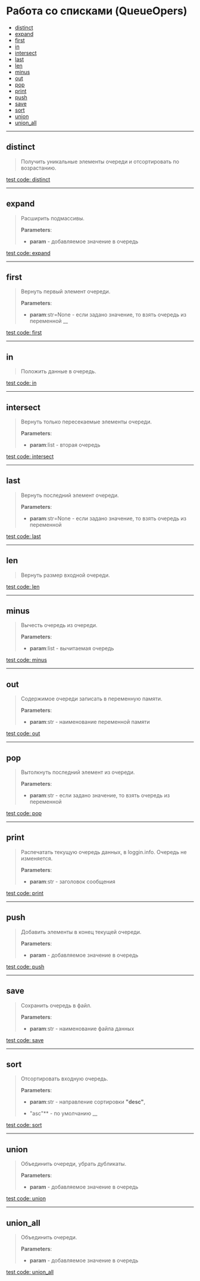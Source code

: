 # Работа со списками (QueueOpers)

- [distinct](#distinct)
- [expand](#expand)
- [first](#first)
- [in](#in)
- [intersect](#intersect)
- [last](#last)
- [len](#len)
- [minus](#minus)
- [out](#out)
- [pop](#pop)
- [print](#print)
- [push](#push)
- [save](#save)
- [sort](#sort)
- [union](#union)
- [union_all](#union_all)

---

## **distinct**

>
> Получить уникальные элементы очереди и отсортировать по возрастанию.

[test code: distinct](/tests/main/test_distinct.py)

---

## **expand**

>
> Расширить подмассивы.
>
> **Parameters**:
>
> - **param** - добавляемое значение в очередь

[test code: expand](/tests/main/test_expand.py)

---

## **first**

>
> Вернуть первый элемент очереди.
>
> **Parameters**:
>
> - **param**:str=None - если задано значение, то взять очередь из переменной
> __

[test code: first](/tests/main/test_first.py)

---

## **in**

>
> Положить данные в очередь.

[test code: in](/tests/main/test_in.py)

---

## **intersect**

>
> Вернуть только пересекаемые элементы очереди.
>
> **Parameters**:
>
> - **param**:list - вторая очередь

[test code: intersect](/tests/main/test_intersect.py)

---

## **last**

>
> Вернуть последний элемент очереди.
>
> **Parameters**:
>
> - **param**:str=None - если задано значение, то взять очередь из переменной

[test code: last](/tests/main/test_last.py)

---

## **len**

>
> Вернуть размер входной очереди.

[test code: len](/tests/main/test_len.py)

---

## **minus**

>
> Вычесть очередь из очереди.
>
> **Parameters**:
>
> - **param**:list - вычитаемая очередь

[test code: minus](/tests/main/test_minus.py)

---

## **out**

>
> Содержимое очереди записать в переменную памяти.
>
> **Parameters**:
>
> - **param**:str - наименование переменной памяти

[test code: out](/tests/main/test_out.py)

---

## **pop**

>
> Вытолкнуть последний элемент из очереди.
>
> **Parameters**:
>
> - **param**:str - если задано значение, то взять очередь из переменной

[test code: pop](/tests/main/test_pop.py)

---

## **print**

>
> Распечатать текущую очередь данных, в loggin.info. Очередь не изменяется.
>
> **Parameters**:
>
> - **param**:str - заголовок сообщения

[test code: print](/tests/main/test_print.py)

---

## **push**

>
> Добавить элементы в конец текущей очереди.
>
> **Parameters**:
>
> - **param** - добавляемое значение в очередь

[test code: push](/tests/main/test_push.py)

---

## **save**

>
> Сохранить очередь в файл.
>
> **Parameters**:
>
> - **param**:str - наименование файла данных

[test code: save](/tests/main/test_save.py)

---

## **sort**

>
> Отсортировать входную очередь.
>
> **Parameters**:
>
> - **param**:str - направление сортировки **"desc"**,
>
> - "asc"** - по умолчанию
> __

[test code: sort](/tests/main/test_sort.py)

---

## **union**

>
> Объединить очереди, убрать дубликаты.
>
> **Parameters**:
>
> - **param** - добавляемое значение в очередь

[test code: union](/tests/main/test_union.py)

---

## **union_all**

>
> Объединить очереди.
>
> **Parameters**:
>
> - **param** - добавляемое значение в очередь

[test code: union_all](/tests/main/test_union_all.py)
